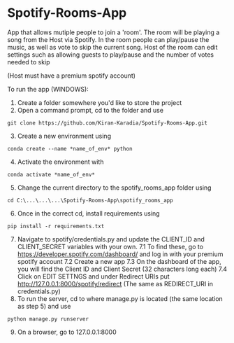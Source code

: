 # Spotify-Rooms-App

App that allows mutiple people to join a 'room'. The room will be playing a song from the Host via Spotify.
In the room people can play/pause the music, as well as vote to skip the current song.
Host of the room can edit settings such as allowing guests to play/pause and the number of votes needed to skip

(Host must have a premium spotify account)


To run the app (WINDOWS):
1. Create a folder somewhere you'd like to store the project
2. Open a command prompt, cd to the folder and use 
```
git clone https://github.com/Kiran-Karadia/Spotify-Rooms-App.git 
```
3. Create a new environment using 
```
conda create --name *name_of_env* python 
```
4. Activate the environment with
```
conda activate *name_of_env* 
```
5. Change the current directory to the spotify_rooms_app folder using 
```
cd C:\...\...\...\Spotify-Rooms-App\spotify_rooms_app 
```
6. Once in the correct cd, install requirements using 
```
pip install -r requirements.txt 
```
7. Navigate to spotify/credentials.py and update the CLIENT_ID and CLIENT_SECRET variables with your own.
  7.1 To find these, go to https://developer.spotify.com/dashboard/ and log in with your premium spotify account
  7.2 Create a new app
  7.3 On the dashboard of the app, you will find the Client ID and Client Secret (32 characters long each)
  7.4 Click on EDIT SETTNGS and under Redirect URIs put http://127.0.0.1:8000/spotify/redirect (The same as REDIRECT_URI in credentials.py) 
8. To run the server, cd to where manage.py is located (the same location as step 5) and use 
```
python manage.py runserver 
```
9. On a browser, go to 127.0.0.1:8000

